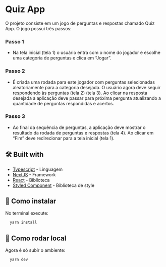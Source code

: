 # Quiz App

O projeto consiste em um jogo de perguntas e respostas chamado Quiz
App. O jogo possui três passos:

### Passo 1

- Na tela inicial (tela 1) o usuário entra com o nome do jogador e escolhe
  uma categoria de perguntas e clica em “Jogar”.

### Passo 2

- É criada uma rodada para este jogador com perguntas selecionadas
  aleatoriamente para a categoria desejada. O usuário agora deve seguir
  respondendo às perguntas (tela 2) (tela 3). Ao clicar na resposta desejada a
  aplicação deve passar para próxima pergunta atualizando a quantidade de
  perguntas respondidas e acertos.

### Passo 3

- Ao final da sequência de perguntas, a aplicação deve mostrar o resultado
  da rodada de perguntas e respostas (tela 4). Ao clicar em “Fim” deve
  redirecionar para a tela inicial (tela 1).

## 🛠️ Built with

- [Typescript]() - Linguagem
- [NextJS]() - Framework
- [React]() - Biblioteca
- [Styled Component]() - Biblioteca de style

## 🔧 Como instalar

No terminal execute:

```bash
  yarn install
```

## 🚀 Como rodar local

Agora é só subir o ambiente:

```bash
  yarn dev
```
